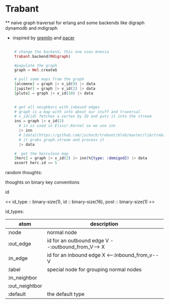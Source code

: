 Trabant
=======

** naive graph traversal for erlang and some backends like digraph dynamodb and mdigraph
 
* inspired by [gremlin](https://github.com/tinkerpop/gremlin) and [pacer](https://github.com/xnlogic/pacer)



```elixir
    
    # change the backend, this one uses mnesia
    Trabant.backend(Mdigraph)

    #populate the graph
    graph = Hel.createG

    # pull some maps from the graph
    [alcmene] = graph |> v_id(9) |> data
    [jupiter] = graph |> v_id(2) |> data
    [pluto] = graph |> v_id(10) |> data

  
    # get all neighbors with inbound edges
    # graph is a map with info about our stuff and traversal
    # v_id(id) fetches a vertex by ID and puts it into the stream
    ins = graph |> v_id(2) 
      # in is used in Elixir.Kernel so we use inn
      |> inn 
      # [data](https://github.com/jschoch/trebant/blob/master/lib/trabant.ex#L123-L126) is a shortcut for res(graph).data
      # it grabs graph.stream and process it
      |> data

    #  get the herculese map
    [herc] = graph |> v_id(2) |> inn(%{type: :demigod}) |> data
    assert herc.id == 5


```

random thoughts:

thoughts on binary key conventions

id

<< id_type :: binary-size(1), id :: binary-size(16), post :: binary-size(1) >>


id_types: 

atom  | description
------|---------------------
:node | normal node
:out_edge | id for an outbound edge V --:outbound_from_V--> X
:in_edge | id for an inbound edge X <--:inbound_from_v-- V
:label| special node for grouping normal nodes
:in_neighbor | 
:out_neightbor | 
:default| the default type

